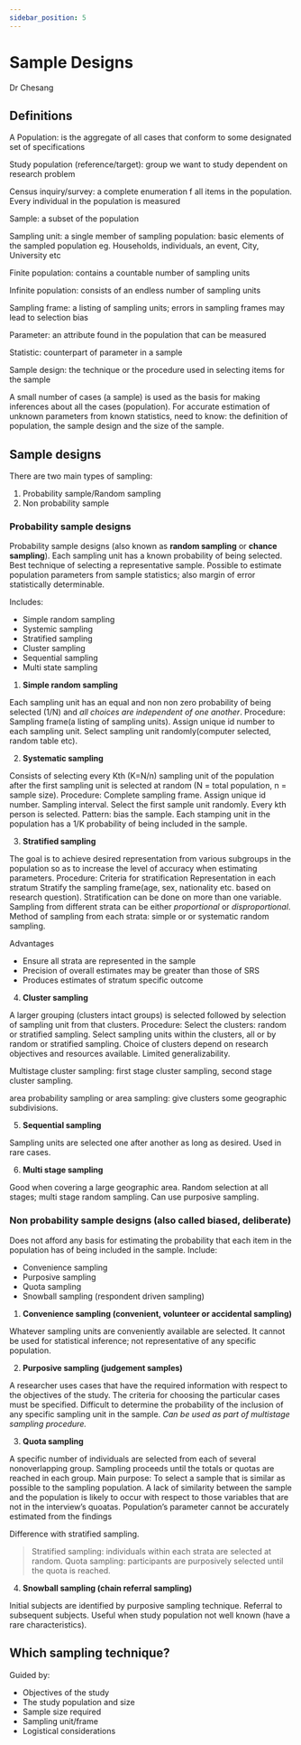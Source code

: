 ```yaml
---
sidebar_position: 5
---
```


# Sample Designs

Dr Chesang

## Definitions

A Population: is the aggregate of all cases that conform to some designated set of specifications

Study population (reference/target): group we want to study dependent on research problem

Census inquiry/survey: a complete enumeration f all items in the population. Every individual in the population is measured

Sample: a subset of the population

Sampling unit: a single member of sampling population: basic elements of the sampled population eg. Households, individuals, an event, City, University etc

Finite population: contains a countable number of sampling units

Infinite population: consists of an endless number of sampling units

Sampling frame: a listing of sampling units; errors in sampling frames may lead to selection bias

Parameter: an attribute found in the population that can be measured

Statistic: counterpart of parameter in a sample

Sample design: the technique or the procedure used in selecting items for the sample

A small number of cases (a sample) is used as the basis for making inferences about all the cases (population). For accurate estimation of unknown parameters from known statistics, need to know: the definition of population, the sample design and the size of the sample.

## Sample designs

There are two main types of sampling:

1. Probability sample/Random sampling
2. Non probability sample

### Probability sample designs

Probability sample designs (also known as **random sampling** or **chance sampling**). Each sampling unit has a known probability of being selected. Best technique of selecting a representative sample. Possible to estimate population parameters from sample statistics; also margin of error statistically determinable.

Includes:

- Simple random sampling
- Systemic sampling
- Stratified sampling
- Cluster sampling
- Sequential sampling
- Multi state sampling

1.  **Simple random sampling**

Each sampling unit has an equal and non non zero probability of being selected (1/N) and _all choices are independent of one another_. Procedure: Sampling frame(a listing of sampling units). Assign unique id number to each sampling unit. Select sampling unit randomly(computer selected, random table etc).

2. **Systematic sampling**

Consists of selecting every Kth (K=N/n) sampling unit of the population after the first sampling unit is selected at random (N = total population, n = sample size). Procedure: Complete sampling frame. Assign unique id number. Sampling interval. Select the first sample unit randomly. Every kth person is selected. Pattern: bias the sample. Each stamping unit in the population has a 1/K probability of being included in the sample.

3. **Stratified sampling**

The goal is to achieve desired representation from various subgroups in the population so as to increase the level of accuracy when estimating parameters. Procedure: Criteria for stratification Representation in each stratum Stratify the sampling frame(age, sex, nationality etc. based on research question). Stratification can be done on more than one variable. Sampling from different strata can be either _proportional_ or _disproportional_. Method of sampling from each strata: simple or or systematic random sampling.

Advantages

- Ensure all strata are represented in the sample
- Precision of overall estimates may be greater than those of SRS
- Produces estimates of stratum specific outcome

4. **Cluster sampling**

A larger grouping (clusters intact groups) is selected followed by selection of sampling unit from that clusters. Procedure: Select the clusters: random or stratified sampling. Select sampling units within the clusters, all or by random or stratified sampling. Choice of clusters depend on research objectives and resources available. Limited generalizability.

Multistage cluster sampling: first stage cluster sampling, second stage cluster sampling.

area probability sampling or area sampling: give clusters some geographic subdivisions.

5. **Sequential sampling**

Sampling units are selected one after another as long as desired. Used in rare cases.

6. **Multi stage sampling**

Good when covering a large geographic area. Random selection at all stages; multi stage random sampling. Can use purposive sampling.

### Non probability sample designs (also called biased, deliberate)

Does not afford any basis for estimating the probability that each item in the population has of being included in the sample. Include:

- Convenience sampling
- Purposive sampling
- Quota sampling
- Snowball sampling (respondent driven sampling)

1. **Convenience sampling (convenient, volunteer or accidental sampling)**

Whatever sampling units are conveniently available are selected. It cannot be used for statistical inference; not representative of any specific population.

2. **Purposive sampling (judgement samples)**

A researcher uses cases that have the required information with respect to the objectives of the study. The criteria for choosing the particular cases must be specified. Difficult to determine the probability of the inclusion of any specific sampling unit in the sample. _Can be used as part of multistage sampling procedure._

3. **Quota sampling**

A specific number of individuals are selected from each of several nonoverlapping group. Sampling proceeds until the totals or quotas are reached in each group. Main purpose: To select a sample that is similar as possible to the sampling population. A lack of similarity between the sample and the population is likely to occur with respect to those variables that are not in the interview’s quoatas. Population’s parameter cannot be accurately estimated from the findings

Difference with stratified sampling.

> Stratified sampling: individuals within each strata are selected at random. Quota sampling: participants are purposively selected until the quota is reached.

4. **Snowball sampling (chain referral sampling)**

Initial subjects are identified by purposive sampling technique. Referral to subsequent subjects. Useful when study population not well known (have a rare characteristics).

## Which sampling technique?

Guided by:

- Objectives of the study
- The study population and size
- Sample size required
- Sampling unit/frame
- Logistical considerations
